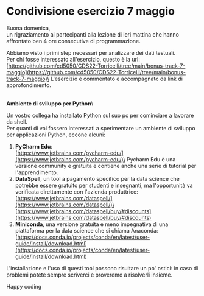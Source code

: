 # Condivisione esercizio 7 maggio

Buona domenica,\
un rigraziamento ai partecipanti alla lezione di ieri mattina che hanno affrontato ben 4 ore consecutive di programmazione.

Abbiamo visto i primi step necessari per analizzare dei dati testuali.\
Per chi fosse interessato all'esercizio, questo è la url:\
[https://github.com/cd5050/CDS22-Torricelli/tree/main/bonus-track-7-maggio](https://github.com/cd5050/CDS22-Torricelli/tree/main/bonus-track-7-maggio)\
L'esercizio è commentato e accompagnato da link di approfondimento.

\
**Ambiente di sviluppo per Python**\


Un vostro collega ha installato Python sul suo pc per cominciare a lavorare da shell.\
Per quanti di voi fossero interessati a sperimentare un ambiente di sviluppo per applicazioni Python, eccone alcuni:

1. &#x20;**PyCharm Edu**:\
   [https://www.jetbrains.com/pycharm-edu/](https://www.jetbrains.com/pycharm-edu/)\
   Pycharm Edu è una versione community e gratuita e contiene anche una serie di tutorial per l'apprendimento.
2. **DataSpell**, un tool a pagamento specifico per la data science che potrebbe essere gratuito per studenti e insegnanti, ma l'opportunità va verificata direttamente con l'azienda produttrice:\
   [https://www.jetbrains.com/dataspell/](https://www.jetbrains.com/dataspell/)\
   [https://www.jetbrains.com/dataspell/buy/#discounts](https://www.jetbrains.com/dataspell/buy/#discounts)
3. **Miniconda**, una versione gratuita e meno impegnativa di una piattaforma per la data science che si chiama Anaconda:\
   [https://docs.conda.io/projects/conda/en/latest/user-guide/install/download.html](https://docs.conda.io/projects/conda/en/latest/user-guide/install/download.html)

L'installazione e l'uso di questi tool possono risultare un po' ostici: in caso di problemi potete sempre scriverci e proveremo a risolverli insieme.

Happy coding
